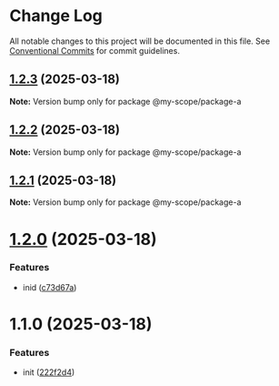# Change Log

All notable changes to this project will be documented in this file.
See [Conventional Commits](https://conventionalcommits.org) for commit guidelines.

## [1.2.3](https://github.com/ginger-coder/bxk-monorepo/compare/@my-scope/package-a@1.2.0...@my-scope/package-a@1.2.3) (2025-03-18)

**Note:** Version bump only for package @my-scope/package-a





## [1.2.2](https://github.com/ginger-coder/bxk-monorepo/compare/@my-scope/package-a@1.2.0...@my-scope/package-a@1.2.2) (2025-03-18)

**Note:** Version bump only for package @my-scope/package-a





## [1.2.1](https://github.com/ginger-coder/bxk-monorepo/compare/@my-scope/package-a@1.2.0...@my-scope/package-a@1.2.1) (2025-03-18)

**Note:** Version bump only for package @my-scope/package-a





# [1.2.0](https://github.com/ginger-coder/bxk-monorepo/compare/@my-scope/package-a@1.1.0...@my-scope/package-a@1.2.0) (2025-03-18)


### Features

* inid ([c73d67a](https://github.com/ginger-coder/bxk-monorepo/commit/c73d67af9ca0684726aad81103226d9031972b3e))






# 1.1.0 (2025-03-18)


### Features

* init ([222f2d4](https://github.com/ginger-coder/bxk-monorepo/commit/222f2d4202452a49ead3565da2a9617a343cbfe3))

